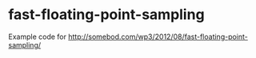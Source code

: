 fast-floating-point-sampling
============================

Example code for http://somebod.com/wp3/2012/08/fast-floating-point-sampling/